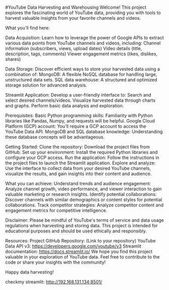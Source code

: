 #YouTube Data Harvesting and Warehousing
Welcome! This project explores the fascinating world of YouTube data, providing you with tools to harvest valuable insights from your favorite channels and videos.


What you'll find here:

Data Acquisition: Learn how to leverage the power of Google APIs to extract various data points from YouTube channels and videos, including:
Channel information (subscribers, views, upload dates)
Video details (title, description, tags, comments)
Viewer engagement metrics (likes, dislikes, shares)

Data Storage: Discover efficient ways to store your harvested data using a combination of:
MongoDB: A flexible NoSQL database for handling large, unstructured data sets.
SQL data warehouse: A structured and optimized storage solution for advanced analysis.

Streamlit Application: Develop a user-friendly interface to:
Search and select desired channels/videos.
Visualize harvested data through charts and graphs.
Perform basic data analysis and exploration.

Prerequisites:
Basic Python programming skills: Familiarity with Python libraries like Pandas, Numpy, and requests will be helpful.
Google Cloud Platform (GCP) account: You'll require a GCP account to access the YouTube Data API.
MongoDB and SQL database knowledge: Understanding these database concepts will be advantageous.

Getting Started:
Clone the repository: Download the project files from GitHub.
Set up your environment: Install the required Python libraries and configure your GCP access.
Run the application: Follow the instructions in the project files to launch the Streamlit application.
Explore and analyze: Use the interface to collect data from your desired YouTube channels, visualize the results, and gain insights into their content and audience.

What you can achieve:
Understand trends and audience engagement: Analyze channel growth, video performance, and viewer interaction to gain valuable marketing or research insights.
Identify potential collaborations: Discover channels with similar demographics or content styles for potential collaborations.
Track competitor strategies: Analyze competitor content and engagement metrics for competitive intelligence.

Disclaimer:
Please be mindful of YouTube's terms of service and data usage regulations when harvesting and storing data. This project is intended for educational purposes and should be used ethically and responsibly.

Resources:
Project GitHub Repository: (Link to your repository)
YouTube Data API v3: https://developers.google.com/youtube/v3
Streamlit documentation: https://docs.streamlit.io/
We hope you find this project valuable in your exploration of YouTube data. Feel free to contribute to the code or share your insights with the community!

Happy data harvesting!

checkmy streamlit: http://192.168.131.134:8501/

